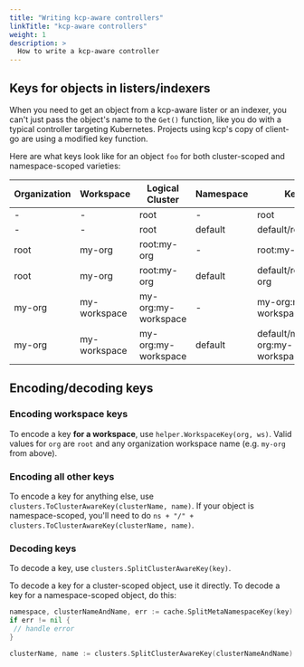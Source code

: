 ```yaml
---
title: "Writing kcp-aware controllers"
linkTitle: "kcp-aware controllers"
weight: 1
description: >
  How to write a kcp-aware controller
---
```


## Keys for objects in listers/indexers

When you need to get an object from a kcp-aware lister or an indexer, you can't just pass the object's name to the
`Get()` function, like you do with a typical controller targeting Kubernetes. Projects using kcp's copy of client-go
are using a modified key function.

Here are what keys look like for an object `foo` for both cluster-scoped and namespace-scoped varieties:

|Organization|Workspace|Logical Cluster|Namespace|Key|
|-|-|-|-|-|
|-|-|root|-|root|foo|
|-|-|root|default|default/root|foo|
|root|my-org|root:my-org|-|root:my-org|foo|
|root|my-org|root:my-org|default|default/root:my-org|foo|
|my-org|my-workspace|my-org:my-workspace|-|my-org:my-workspace|foo|
|my-org|my-workspace|my-org:my-workspace|default|default/my-org:my-workspace|foo|

## Encoding/decoding keys

### Encoding workspace keys

To encode a key **for a workspace**, use `helper.WorkspaceKey(org, ws)`. Valid values for `org` are `root` and any
organization workspace name (e.g. `my-org` from above).

### Encoding all other keys

To encode a key for anything else, use `clusters.ToClusterAwareKey(clusterName, name)`. If your object is namespace-scoped,
you'll need to do `ns + "/" + clusters.ToClusterAwareKey(clusterName, name)`.

### Decoding keys

To decode a key, use `clusters.SplitClusterAwareKey(key)`.

To decode a key for a cluster-scoped object, use it directly. To decode a key for a namespace-scoped object, do this:

```go
namespace, clusterNameAndName, err := cache.SplitMetaNamespaceKey(key)
if err != nil {
 // handle error
}

clusterName, name := clusters.SplitClusterAwareKey(clusterNameAndName)
```
